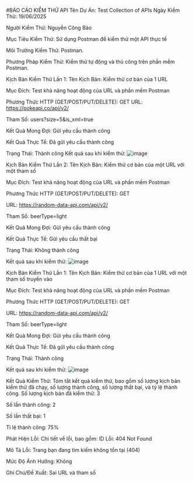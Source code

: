 #BÁO CÁO KIỂM THỬ API Tên Dự Án: Test Collection of APIs Ngày Kiểm Thử: 19/06/2025

Người Kiểm Thử: Nguyễn Công Bảo

Mục Tiêu Kiểm Thử: Sử dụng Postman để kiểm thử một API thực tế

Môi Trường Kiểm Thử: Postman.

Phương Pháp Kiểm Thử: Kiểm thử tự động và thủ công trên phần mềm Postman.

Kịch Bản Kiểm Thử Lần 1: Tên Kịch Bản: Kiểm thử cơ bản của 1 URL

Mục Đích: Test khả năng hoạt động của URL và phần mềm Postman

Phương Thức HTTP (GET/POST/PUT/DELETE): GET URL: https://pokeapi.co/api/v2/

Tham Số: users?size=5&is_xml=true

Kết Quả Mong Đợi: Gửi yêu cầu thành công

Kết Quả Thực Tế: Đã gửi yêu cầu thành công

Trạng Thái: Thành công Kết quả sau khi kiểm thử:
![image](https://github.com/user-attachments/assets/effff29f-8618-458b-be68-1187b05d42aa)


Kịch Bản Kiểm Thử Lần 2: Tên Kịch Bản: Kiểm thử cơ bản của một URL với một tham số

Mục Đích: Test khả năng hoạt động của URL và phần mềm Postman

Phương Thức HTTP (GET/POST/PUT/DELETE): GET

URL: https://random-data-api.com/api/v2/

Tham Số: beerType=light

Kết Quả Mong Đợi: Gửi yêu cầu thành công

Kết Quả Thực Tế: Gửi yêu cầu thất bại

Trạng Thái: Không thành công

Kết quả sau khi kiểm thử: 
![image](https://github.com/user-attachments/assets/e21b5857-a7bd-491e-8931-3c51832d9d20)


Kịch Bản Kiểm Thử Lần 1: Tên Kịch Bản: Kiểm thử cơ bản của 1 URL với một tham số truyền vào

Mục Đích: Test khả năng hoạt động của URL và phần mềm Postman

Phương Thức HTTP (GET/POST/PUT/DELETE): GET

URL: https://random-data-api.com/api/v2/

Tham Số: beerType=light

Kết Quả Mong Đợi: Gửi yêu cầu thành công

Kết Quả Thực Tế: Đã gửi yêu cầu thành công

Trạng Thái: Thành công

Kết quả sau khi kiểm thử: 
![image](https://github.com/user-attachments/assets/42951840-b0a9-4e50-9b39-1806e55e7d23)


Kết Quả Kiểm Thử: Tóm tắt kết quả kiểm thử, bao gồm số lượng kịch bản kiểm thử đã chạy, số lượng thành công, số lượng thất bại, và tỷ lệ thành công.
Số lượng kịch bản đã kiểm thử: 3

Số lần thành công: 2

Số lần thất bại: 1

Tỉ lệ thành công: 75%

Phát Hiện Lỗi: Chi tiết về lỗi, bao gồm:
ID Lỗi: 404 Not Found

Mô Tả Lỗi: Trang bạn đang tìm kiếm không tồn tại (404)

Mức Độ Ảnh Hưởng: Không

Ghi Chú/Đề Xuất: Sai URL và tham số
